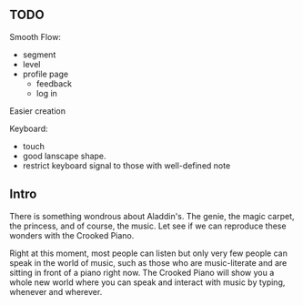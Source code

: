 
## TODO

Smooth Flow:
* segment
* level
* profile page
  * feedback
  * log in

Easier creation

Keyboard:
* touch
* good lanscape shape.
* restrict keyboard signal to those with well-defined note


## Intro

There is something wondrous about Aladdin's. The genie, the magic carpet, the princess, and of course, the music. Let see if we can reproduce these wonders with the Crooked Piano.

Right at this moment, most people can listen but only very few people can speak in the world of music, such as those who are music-literate and are sitting in front of a piano right now. The Crooked Piano will show you a whole new world where you can speak and interact with music by typing, whenever and wherever.